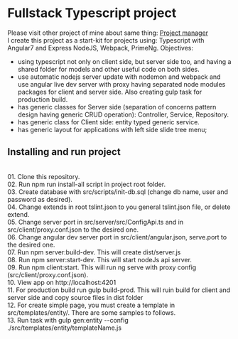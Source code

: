 # Fullstack Typescript project
Please visit other project of mine about same thing: <a href='https://github.com/bogdanim36/project-manager'>Project manager</a>
<br>I create this project as a start-kit for projects using: Typescript with Angular7 and Express NodeJS, Webpack, PrimeNg.
Objectives:
 - using typescript not only on client side, but server side too, and having a shared folder for models and other useful code on both sides.
 - use automatic nodejs server update with nodemon and webpack and use angular live dev server with proxy having separated node modules packages for client and server side. Also creating gulp task for production build.
 - has generic classes for Server side (separation of concerns pattern design having generic CRUD operation): Controller, Service, Repository.
 - has generic class for Client side: entity typed generic service. 
 - has generic layout for applications with left side slide tree menu;
 
<h2>Installing and run project</h2>
<br>  01. Clone this repository.
<br>  02. Run npm run install-all script in project root folder.
<br>  03. Create database with src/scripts/init-db.sql (change db name, user and password as desired).
<br>  04. Change extends in root tslint.json to you general tslint.json file, or delete extend.
<br>  05. Change server port in src/server/src/ConfigApi.ts and in src/client/proxy.conf.json to the desired one.
<br>  06. Change angular dev server port in src/client/angular.json, serve.port to the desired one.
<br>  07. Run npm server:build-dev. This will create dist/server.js
<br>  08. Run npm server:start-dev. This will start nodeJs api server.
<br>  09. Run npm client:start. This will run ng serve with proxy config (src/client/proxy.conf.json).
<br>  10. View app on http://localhost:4201
<br>  11. For production build run gulp build-prod. This will ruin build for client and server side and copy source files in dist folder
<br>  12. For create simple page, you must create a template in src/templates/entity/. There are some samples to follows.
<br>  13. Run task with gulp gen:entity --config ./src/templates/entity/templateName.js


